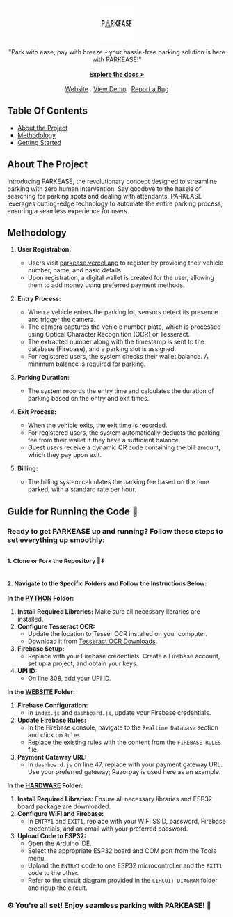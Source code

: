 <br/>
<p align="center">
  <a href="https://github.com/Gaganh2403/PARKEASE">
    <img src="Images/logo.png" alt="Logo" width="80" height="80">
  </a>

  <p align="center">
    "Park with ease, pay with breeze - your hassle-free parking solution is here with PARKEASE!"
    <br/>
    <br/>
    <a href="PARKEASE DOCUMENTATION/PARKEASE DOCUMENTATION.pdf"><strong>Explore the docs »</strong></a>
    <br/>
    <br/>
    <a href="https://parkease.vercel.app">Website</a>
    .
    <a href="https://drive.google.com/file/d/1k35T2plLICuuwJIJoQ_r9BUdfotTNSuZ/view?usp=drive_link">View Demo</a>
    .
    <a href="https://github.com/Shivanaik11/PARKEASE/issues">Report a Bug</a>
  </p>
</p>


## Table Of Contents
* [About the Project](#about-the-project)
* [Methodology](#Methodology)
* [Getting Started](#guide-for-running-the-code)

## About The Project
Introducing PARKEASE, the revolutionary concept designed to streamline parking with zero human intervention. Say goodbye to the hassle of searching for parking spots and dealing with attendants. PARKEASE leverages cutting-edge technology to automate the entire parking process, ensuring a seamless experience for users.

## Methodology



1. **User Registration:**
   - Users visit [parkease.vercel.app](https://parkease.vercel.app) to register by providing their vehicle number, name, and basic details.
   - Upon registration, a digital wallet is created for the user, allowing them to add money using preferred payment methods.

2. **Entry Process:**
   - When a vehicle enters the parking lot, sensors detect its presence and trigger the camera.
   - The camera captures the vehicle number plate, which is processed using Optical Character Recognition (OCR) or Tesseract.
   - The extracted number along with the timestamp is sent to the database (Firebase), and a parking slot is assigned.
   - For registered users, the system checks their wallet balance. A minimum balance is required for parking.

3. **Parking Duration:**
   - The system records the entry time and calculates the duration of parking based on the entry and exit times.

4. **Exit Process:**
   - When the vehicle exits, the exit time is recorded.
   - For registered users, the system automatically deducts the parking fee from their wallet if they have a sufficient balance.
   - Guest users receive a dynamic QR code containing the bill amount, which they pay upon exit.

5. **Billing:**
   - The billing system calculates the parking fee based on the time parked, with a standard rate per hour.

## Guide for Running the Code 🚀

### Ready to get PARKEASE up and running? Follow these steps to set everything up smoothly:

### <sub>1. Clone or Fork the Repository 🍴⬇️</sub>

### <sub>2. Navigate to the Specific Folders and Follow the Instructions Below:</sub>

**In the <a href="PYTHON"><strong>PYTHON</strong></a> Folder:**
1. **Install Required Libraries:** Make sure all necessary libraries are installed.
2. **Configure Tesseract OCR:**
   - Update the location to Tesser OCR installed on your computer.
   - Download it from [Tesseract OCR Downloads](https://tesseract-ocr.github.io/tessdoc/Downloads.html).
3. **Firebase Setup:**
   - Replace with your Firebase credentials. Create a Firebase account, set up a project, and obtain your keys.
4. **UPI ID:**
   - On line 308, add your UPI ID.

**In the <a href="WEBSITE"><strong>WEBSITE</strong></a> Folder:**
1. **Firebase Configuration:**
   - In `index.js` and `dashboard.js`, update your Firebase credentials.
2. **Update Firebase Rules:**
   - In the Firebase console, navigate to the `Realtime Database` section and click on `Rules`.
   - Replace the existing rules with the content from the `FIREBASE RULES` file.
3. **Payment Gateway URL:**
   - In `dashboard.js` on line 47, replace with your payment gateway URL. Use your preferred gateway; Razorpay is used here as an example.

**In the <a href="HARDWARE"><strong>HARDWARE</strong></a> Folder:**
1. **Install Required Libraries:** Ensure all necessary libraries and ESP32 board package are downloaded.
2. **Configure WiFi and Firebase:**
   - In `ENTRY1` and `EXIT1`, replace with your WiFi SSID, password, Firebase credentials, and an email with your preferred password.
3. **Upload Code to ESP32:**
   - Open the Arduino IDE.
   - Select the appropriate ESP32 board and COM port from the Tools menu.
   - Upload the `ENTRY1` code to one ESP32 microcontroller and the `EXIT1` code to the other.
   - Refer to the circuit diagram provided in the `CIRCUIT DIAGRAM` folder and rigup the circuit.

### ⚙️ You're all set! Enjoy seamless parking with PARKEASE! 🙌





